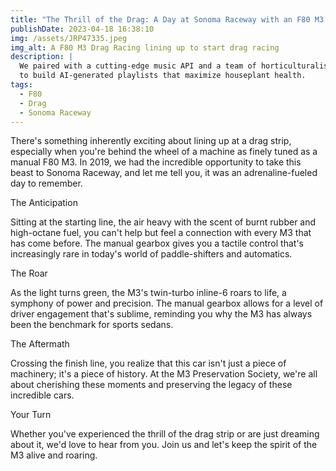 ```yaml
---
title: "The Thrill of the Drag: A Day at Sonoma Raceway with an F80 M3 Manual"
publishDate: 2023-04-18 16:38:10
img: /assets/JRP47335.jpeg
img_alt: A F80 M3 Drag Racing lining up to start drag racing
description: |
  We paired with a cutting-edge music API and a team of horticulturalists
  to build AI-generated playlists that maximize houseplant health.
tags:
  - F80
  - Drag
  - Sonoma Raceway
---
```

There's something inherently exciting about lining up at a drag strip, especially when you're behind the wheel of a machine as finely tuned as a manual F80 M3. In 2019, we had the incredible opportunity to take this beast to Sonoma Raceway, and let me tell you, it was an adrenaline-fueled day to remember.

The Anticipation

Sitting at the starting line, the air heavy with the scent of burnt rubber and high-octane fuel, you can't help but feel a connection with every M3 that has come before. The manual gearbox gives you a tactile control that's increasingly rare in today's world of paddle-shifters and automatics.

The Roar

As the light turns green, the M3's twin-turbo inline-6 roars to life, a symphony of power and precision. The manual gearbox allows for a level of driver engagement that's sublime, reminding you why the M3 has always been the benchmark for sports sedans.

The Aftermath

Crossing the finish line, you realize that this car isn't just a piece of machinery; it's a piece of history. At the M3 Preservation Society, we're all about cherishing these moments and preserving the legacy of these incredible cars.

Your Turn

Whether you've experienced the thrill of the drag strip or are just dreaming about it, we'd love to hear from you. Join us and let's keep the spirit of the M3 alive and roaring.

